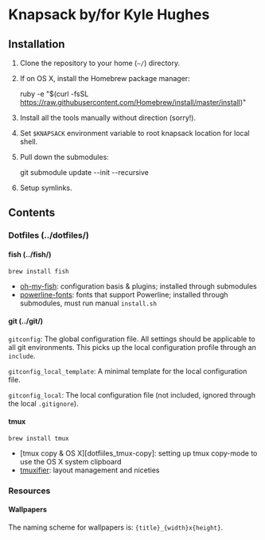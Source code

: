 # Knapsack by/for Kyle Hughes

## Installation

1. Clone the repository to your home (`~/`) directory.
1. If on OS X, install the Homebrew package manager:

    ruby -e "$(curl -fsSL https://raw.githubusercontent.com/Homebrew/install/master/install)"

1. Install all the tools manually without direction (sorry!).
1. Set `$KNAPSACK` environment variable to root knapsack location for local shell.
1. Pull down the submodules:

    git submodule update --init --recursive
				
1. Setup symlinks.

## Contents

### Dotfiles (../dotfiles/) 

#### fish (../fish/)
	
	brew install fish
	
- [oh-my-fish][dotfiles_ohmyfish]: configuration basis & plugins; installed through submodules
- [powerline-fonts][dotfiles_powerlinefonts]: fonts that support Powerline; installed through submodules, must run manual `install.sh`

[dotfiles_ohmyfish]: https://github.com/bpinto/oh-my-fish
[dotfiles_powerlinefonts]: https://github.com/powerline/fonts.git

#### git (../git/)

`gitconfig`: The global configuration file. All settings should be applicable to all git environments. This picks up the local configuration profile through an `include`.

`gitconfig_local_template`: A minimal template for the local configuration file.

`gitconfig_local`: The local configuration file (not included, ignored through the local `.gitignore`).

#### tmux

    brew install tmux

- [tmux copy & OS X][dotfiiles_tmux-copy]: setting up tmux copy-mode to use the OS X system clipboard
- [tmuxifier][dotfiles_tmuxifier]: layout management and niceties

[dotfiles_tmux-copy]: https://robots.thoughtbot.com/tmux-copy-paste-on-os-x-a-better-future
[dotfiles_tmuxifier]: https://github.com/jimeh/tmuxifier

### Resources

#### Wallpapers

The naming scheme for wallpapers is: `{title}_{width}x{height}`.

